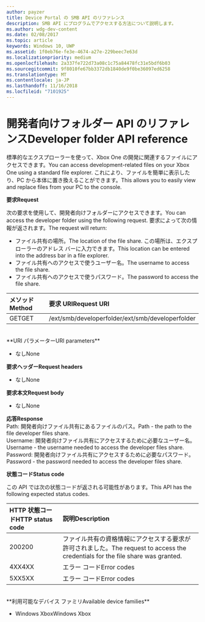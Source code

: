 ```yaml
---
author: payzer
title: Device Portal の SMB API のリファレンス
description: SMB API にプログラムでアクセスする方法について説明します。
ms.author: wdg-dev-content
ms.date: 02/08/2017
ms.topic: article
keywords: Windows 10, UWP
ms.assetid: 1f0eb76e-fe3e-4674-a27e-229beec7e63d
ms.localizationpriority: medium
ms.openlocfilehash: 2a337fe722d73a08c1c75a84478fc31e5bdf6b03
ms.sourcegitcommit: 9f8010fe67bb3372db1840de9f0be36097ed6258
ms.translationtype: MT
ms.contentlocale: ja-JP
ms.lasthandoff: 11/16/2018
ms.locfileid: "7101925"
---
```

# <a name="developer-folder-api-reference"></a><span data-ttu-id="7f3bb-104">開発者向けフォルダー API のリファレンス</span><span class="sxs-lookup"><span data-stu-id="7f3bb-104">Developer folder API reference</span></span>   
<span data-ttu-id="7f3bb-105">標準的なエクスプローラーを使って、Xbox One の開発に関連するファイルにアクセスできます。</span><span class="sxs-lookup"><span data-stu-id="7f3bb-105">You can access development-related files on your Xbox One using a standard file explorer.</span></span> <span data-ttu-id="7f3bb-106">これにより、ファイルを簡単に表示したり、PC から本体に置き換えることができます。</span><span class="sxs-lookup"><span data-stu-id="7f3bb-106">This allows you to easily view and replace files from your PC to the console.</span></span>

**<span data-ttu-id="7f3bb-107">要求</span><span class="sxs-lookup"><span data-stu-id="7f3bb-107">Request</span></span>**

<span data-ttu-id="7f3bb-108">次の要求を使用して、開発者向けフォルダーにアクセスできます。</span><span class="sxs-lookup"><span data-stu-id="7f3bb-108">You can access the developer folder using the following request.</span></span> <span data-ttu-id="7f3bb-109">要求によって次の情報が返されます。</span><span class="sxs-lookup"><span data-stu-id="7f3bb-109">The request will return:</span></span>    
* <span data-ttu-id="7f3bb-110">ファイル共有の場所。</span><span class="sxs-lookup"><span data-stu-id="7f3bb-110">The location of the file share.</span></span> <span data-ttu-id="7f3bb-111">この場所は、エクスプローラーのアドレス バーに入力できます。</span><span class="sxs-lookup"><span data-stu-id="7f3bb-111">This location can be entered into the address bar in a file explorer.</span></span>
* <span data-ttu-id="7f3bb-112">ファイル共有へのアクセスで使うユーザー名。</span><span class="sxs-lookup"><span data-stu-id="7f3bb-112">The username to access the file share.</span></span>
* <span data-ttu-id="7f3bb-113">ファイル共有へのアクセスで使うパスワード。</span><span class="sxs-lookup"><span data-stu-id="7f3bb-113">The password to access the file share.</span></span>

<span data-ttu-id="7f3bb-114">メソッド</span><span class="sxs-lookup"><span data-stu-id="7f3bb-114">Method</span></span>      | <span data-ttu-id="7f3bb-115">要求 URI</span><span class="sxs-lookup"><span data-stu-id="7f3bb-115">Request URI</span></span>
:------     | :-----
<span data-ttu-id="7f3bb-116">GET</span><span class="sxs-lookup"><span data-stu-id="7f3bb-116">GET</span></span> | <span data-ttu-id="7f3bb-117">/ext/smb/developerfolder</span><span class="sxs-lookup"><span data-stu-id="7f3bb-117">/ext/smb/developerfolder</span></span>
<br />
**<span data-ttu-id="7f3bb-118">URI パラメーター</span><span class="sxs-lookup"><span data-stu-id="7f3bb-118">URI parameters</span></span>**

- <span data-ttu-id="7f3bb-119">なし</span><span class="sxs-lookup"><span data-stu-id="7f3bb-119">None</span></span>

**<span data-ttu-id="7f3bb-120">要求ヘッダー</span><span class="sxs-lookup"><span data-stu-id="7f3bb-120">Request headers</span></span>**

- <span data-ttu-id="7f3bb-121">なし</span><span class="sxs-lookup"><span data-stu-id="7f3bb-121">None</span></span>

**<span data-ttu-id="7f3bb-122">要求本文</span><span class="sxs-lookup"><span data-stu-id="7f3bb-122">Request body</span></span>**

- <span data-ttu-id="7f3bb-123">なし</span><span class="sxs-lookup"><span data-stu-id="7f3bb-123">None</span></span>

**<span data-ttu-id="7f3bb-124">応答</span><span class="sxs-lookup"><span data-stu-id="7f3bb-124">Response</span></span>**   
<span data-ttu-id="7f3bb-125">Path: 開発者向けファイル共有にあるファイルのパス。</span><span class="sxs-lookup"><span data-stu-id="7f3bb-125">Path - the path to the file developer files share.</span></span>   
<span data-ttu-id="7f3bb-126">Username: 開発者向けファイル共有にアクセスするために必要なユーザー名。</span><span class="sxs-lookup"><span data-stu-id="7f3bb-126">Username - the username needed to access the developer files share.</span></span>   
<span data-ttu-id="7f3bb-127">Password: 開発者向けファイル共有にアクセスするために必要なパスワード。</span><span class="sxs-lookup"><span data-stu-id="7f3bb-127">Password - the password needed to access the developer files share.</span></span>   

**<span data-ttu-id="7f3bb-128">状態コード</span><span class="sxs-lookup"><span data-stu-id="7f3bb-128">Status code</span></span>**

<span data-ttu-id="7f3bb-129">この API では次の状態コードが返される可能性があります。</span><span class="sxs-lookup"><span data-stu-id="7f3bb-129">This API has the following expected status codes.</span></span>

<span data-ttu-id="7f3bb-130">HTTP 状態コード</span><span class="sxs-lookup"><span data-stu-id="7f3bb-130">HTTP status code</span></span>      | <span data-ttu-id="7f3bb-131">説明</span><span class="sxs-lookup"><span data-stu-id="7f3bb-131">Description</span></span>
:------     | :-----
<span data-ttu-id="7f3bb-132">200</span><span class="sxs-lookup"><span data-stu-id="7f3bb-132">200</span></span> | <span data-ttu-id="7f3bb-133">ファイル共有の資格情報にアクセスする要求が許可されました。</span><span class="sxs-lookup"><span data-stu-id="7f3bb-133">The request to access the credentials for the file share was granted.</span></span>
<span data-ttu-id="7f3bb-134">4XX</span><span class="sxs-lookup"><span data-stu-id="7f3bb-134">4XX</span></span> | <span data-ttu-id="7f3bb-135">エラー コード</span><span class="sxs-lookup"><span data-stu-id="7f3bb-135">Error codes</span></span>
<span data-ttu-id="7f3bb-136">5XX</span><span class="sxs-lookup"><span data-stu-id="7f3bb-136">5XX</span></span> | <span data-ttu-id="7f3bb-137">エラー コード</span><span class="sxs-lookup"><span data-stu-id="7f3bb-137">Error codes</span></span>
<br />
**<span data-ttu-id="7f3bb-138">利用可能なデバイス ファミリ</span><span class="sxs-lookup"><span data-stu-id="7f3bb-138">Available device families</span></span>**

* <span data-ttu-id="7f3bb-139">Windows Xbox</span><span class="sxs-lookup"><span data-stu-id="7f3bb-139">Windows Xbox</span></span>
